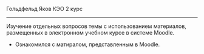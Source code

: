 Гольдфельд Яков КЭО 2 курс
________________________________
Изучение отдельных вопросов темы с использованием материалов, размещенных в электронном учебном курсе в системе Moodle.
* Ознакомился с матиралом, представленным в Moodle.
